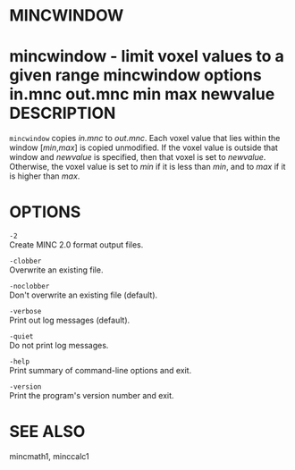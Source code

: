 # MINCWINDOW

mincwindow - limit voxel values to a given range
mincwindow
options
in.mnc
out.mnc
min
max
newvalue
DESCRIPTION
===========

`mincwindow` copies *in.mnc* to *out.mnc*. Each voxel value that lies within the window \[*min*,*max*\] is copied unmodified. If the voxel value is outside that window and *newvalue* is specified, then that voxel is set to *newvalue*. Otherwise, the voxel value is set to *min* if it is less than *min*, and to *max* if it is higher than *max*.

OPTIONS
=======

`-2`  
Create MINC 2.0 format output files.

`-clobber`  
Overwrite an existing file.

`-noclobber`  
Don't overwrite an existing file (default).

`-verbose`  
Print out log messages (default).

`-quiet`  
Do not print log messages.

`-help`  
Print summary of command-line options and exit.

`-version`  
Print the program's version number and exit.

SEE ALSO
========

mincmath1, minccalc1
